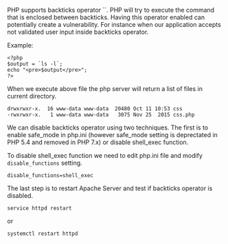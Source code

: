 PHP supports backticks operator ``. PHP will try to execute the command that is enclosed between backticks. Having this operator enabled can potentially create a vulnerability. For instance when our application accepts not validated user input inside backticks operator.

Example:

```
<?php
$output = `ls -l`;
echo "<pre>$output</pre>";
?>
```

When we execute above file the php server will return a list of files in current directory.

```
drwxrwxr-x.  16 www-data www-data  20480 Oct 11 10:53 css
-rwxrwxr-x.   1 www-data www-data   3075 Nov 25  2015 css.php
```

We can disable backticks operator using two techniques. The first is to enable safe_mode in php.ini (however safe_mode setting is deprectated in PHP 5.4 and removed in PHP 7.x) or disable shell_exec function.

To disable shell_exec function we need to edit php.ini file and modify ```disable_functions``` setting.

```
disable_functions=shell_exec
```

The last step is to restart Apache Server and test if backticks operator is disabled.

```
service httpd restart
```

or

```
systemctl restart httpd
```
